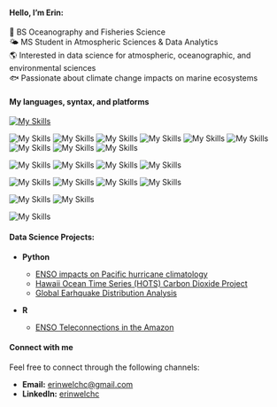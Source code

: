 #### Hello, I’m Erin:<br>
🌊 BS Oceanography and Fisheries Science<br>
🌤️ MS Student in Atmospheric Sciences & Data Analytics<br>
🌎 Interested in data science for atmospheric, oceanographic, and environmental sciences<br>
🐟 Passionate about climate change impacts on marine ecosystems<br>

#### My languages, syntax, and platforms

[![My Skills](https://skillicons.dev/icons?i=,,bash,discord,figma,fortran,github,matlab,pycharm,py,r,vscode)](https://skillicons.dev)

![My Skills](https://img.shields.io/badge/Python-FFD43B?style=for-the-badge&logo=python&logoColor=blue)
![My Skills](https://img.shields.io/badge/R-276DC3?style=for-the-badge&logo=r&logoColor=white)
![My Skills](https://img.shields.io/badge/MATLAB-B12228?style=for-the-badge&logo=matlab&logoColor=white)
![My Skills](https://img.shields.io/badge/Tableau-E97627?style=for-the-badge&logo=Tableau&logoColor=white)
![My Skills](https://img.shields.io/badge/Apache-D22128?style=for-the-badge&logo=Apache&logoColor=white)
![My Skills](https://img.shields.io/badge/Apache_Spark-FFFFFF?style=for-the-badge&logo=apachespark&logoColor=#E35A16)
![My Skills](https://img.shields.io/badge/fortran-734F96?style=for-the-badge&logo=fortran&logoColor=white)
![My Skills](https://img.shields.io/badge/Hadoop-FFD43B?style=for-the-badge&logo=Hadoop&logoColor=blue)
![My Skills](https://img.shields.io/badge/HTML5-E34F26?style=for-the-badge&logo=html5&logoColor=white)

![My Skills](https://img.shields.io/badge/Folium-77B829?style=for-the-badge&logo=folium&logoColor=white)
![My Skills](https://img.shields.io/badge/Numpy-777BB4?style=for-the-badge&logo=numpy&logoColor=white)
![My Skills](https://img.shields.io/badge/Pandas-2C2D72?style=for-the-badge&logo=pandas&logoColor=white)
![My Skills](https://img.shields.io/badge/SciPy-654FF0?style=for-the-badge&logo=SciPy&logoColor=white)

![My Skills](https://img.shields.io/badge/conda-342B029.svg?&style=for-the-badge&logo=anaconda&logoColor=white)
![My Skills](https://img.shields.io/badge/Jupyter-F37626.svg?&style=for-the-badge&logo=Jupyter&logoColor=white)
![My Skills](https://img.shields.io/badge/Visual_Studio_Code-0078D4?style=for-the-badge&logo=visual%20studio%20code&logoColor=white)
![My Skills](https://img.shields.io/badge/Zsh-F15A24?style=for-the-badge&logo=Zsh&logoColor=white)

![My Skills](https://img.shields.io/badge/Discord-5865F2?style=for-the-badge&logo=discord&logoColor=white)
![My Skills](https://img.shields.io/badge/Slack-4A154B?style=for-the-badge&logo=slack&logoColor=white)

![My Skills](https://img.shields.io/badge/Bash-4EAA25?style=for-the-badge&logo=gnubash&logoColor=white)




#### Data Science Projects:

- <b>Python</b>
  - [ENSO impacts on Pacific hurricane climatology](https://github.com/erinsatmosphere/ENSO-Hurricanes)
  - [Hawaii Ocean Time Series (HOTS) Carbon Dioxide Project](https://github.com/erinsatmosphere/HOTS-Analysis)
  - [Global Earhquake Distribution Analysis](https://github.com/erinsatmosphere/Earthquake-Analysis)

- <b>R</b>
  - [ENSO Teleconnections in the Amazon](https://github.com/erinsatmosphere/ENSO-Amazon)

#### Connect with me

Feel free to connect through the following channels:

*   **Email:** erinwelchc@gmail.com
*   **LinkedIn:** [erinwelchc](https://www.linkedin.com/in/erinwelchc)
